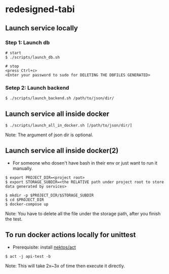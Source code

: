 # redesigned-tabi

## Launch service locally

### Step 1: Launch db

```shell=
# start
$ ./scripts/launch_db.sh

# stop
<press Ctrl+c>
<Enter your password to sudo for DELETING THE DBFILES GENERATED>
```

### Setep 2: Launch backend

```shell=
$ ./scripts/launch_backend.sh /path/to/json/dir/
```

## Launch service all inside docker

```shell=
$ ./scripts/launch_all_in_docker.sh [/path/to/json/dir/]
```

Note: The argument of json dir is optional.

## Launch service all inside docker(2)

-   For someone who dosen't have bash in their env or just want to run it manually.

```shell=
$ export PROJECT_DIR=<project root>
$ export STORAGE_SUBDIR=<the RELATIVE path under project root to store data generated by services>

$ mkdir -p $PROJECT_DIR/$STORAGE_SUBDIR
$ cd $PROJECT_DIR
$ docker-compose up
```

Note: You have to delete all the file under the storage path, after you finish the test.

## To run docker actions locally for unittest

-   Prerequisite: install [nektos/act](https://github.com/nektos/act)

```shell=
$ act -j api-test -b
```

Note: This will take 2x~3x of time then execute it directly.
